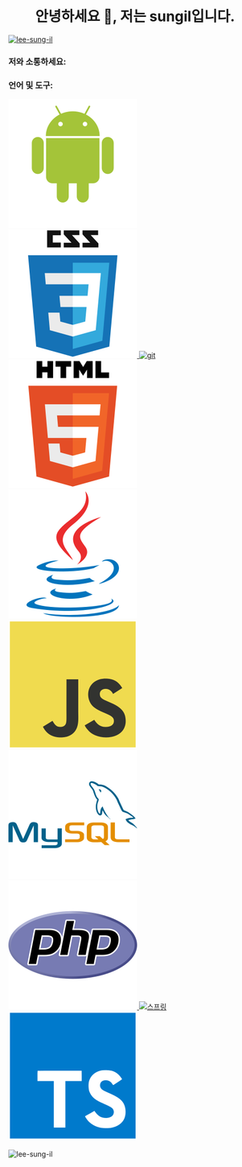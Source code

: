 <h1 align="center">안녕하세요 👋, 저는 sungil입니다.</h1>
<p align="left"> <a href="https://github.com/ryo-ma/github-profile-trophy"><img src="https://github-profile-trophy.vercel.app/?username=lee-sung-il" alt="lee-sung-il" /></a> </p>

<h3 align="left">저와 소통하세요:</h3>
<p align="left">
</p>

<h3 align="left">언어 및 도구:</h3>
<p align="left"> <a href="https://developer.android.com" target="_blank" rel="noreferrer"> <img src="https://raw.githubusercontent.com/devicons/devicon/master/icons/android/android-original-wordmark.svg" alt="안드로이드" 너비="10" 높이="10"/> </a> <a href="https://www.w3schools.com/css/" 대상="_blank" rel="noreferrer"> <img src="https://raw.githubusercontent.com/devicons/devicon/master/icons/css3/css3-original-wordmark.svg" alt="css3" 너비="10" 높이="10"/> </a> <a href="https://git-scm.com/" 대상="_blank" rel="noreferrer"> <img src="https://www.vectorlogo.zone/logos/git-scm/git-scm-icon.svg" alt="git" 너비="40" 높이="40"/> </a> <a href="https://www.w3.org/html/" 대상="_blank" rel="noreferrer"> <img src="https://raw.githubusercontent.com/devicons/devicon/master/icons/html5/html5-original-wordmark.svg" alt="html5" 너비="10" 높이="10"/> </a> <a href="https://www.java.com" 대상="_blank" rel="noreferrer"> <img src="https://raw.githubusercontent.com/devicons/devicon/master/icons/java/java-original.svg" alt="자바" 너비="10" 높이="10"/> </a> <a href="https://developer.mozilla.org/en-US/docs/웹/자바스크립트" 대상="_blank" rel="noreferrer"> <img src="https://raw.githubusercontent.com/devicons/devicon/master/icons/javascript/javascript-original.svg" alt="자바스크립트" 너비="10" 높이="10"/> </a> <a href="https://www.mysql.com/" target="_blank" rel="noreferrer"> <img src="https://raw.githubusercontent.com/devicons/devicon/master/icons/mysql/mysql-original-wordmark.svg" alt="mysql" 너비="40" 높이="40"/> </a> <a href="https://www.php.net" 대상="_blank" rel="noreferrer"> <img src="https://raw.githubusercontent.com/devicons/devicon/master/icons/php/php-original.svg" alt="php" 너비="40" 높이="40"/> </a> <a href="https://spring.io/" 대상="_blank" rel="noreferrer"> <img src="https://www.vectorlogo.zone/logos/springio/springio-icon.svg" alt="스프링" 너비="40" 높이="40"/> </a> <a href="https://www.typescriptlang.org/" 대상="_blank" rel="noreferrer"> <img src="https://raw.githubusercontent.com/devicons/devicon/master/icons/typescript/typescript-original.svg" alt="타입스크립트" 너비="40" 높이="40"/> </a> </p>

<p> <img align="center" src="https://github-readme-stats.vercel.app/api?username=lee-sung-il&show_icons=true&locale=ko" alt="lee-sung-il" /></p>
